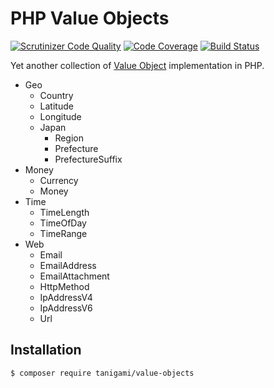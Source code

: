 # PHP Value Objects

[![Scrutinizer Code Quality](https://scrutinizer-ci.com/g/tanigami/value-objects-php/badges/quality-score.png?b=master)](https://scrutinizer-ci.com/g/tanigami/specification-php/?branch=master)
[![Code Coverage](https://scrutinizer-ci.com/g/tanigami/value-objects-php/badges/coverage.png?b=master)](https://scrutinizer-ci.com/g/tanigami/specification-php/?branch=master)
[![Build Status](https://scrutinizer-ci.com/g/tanigami/value-objects-php/badges/build.png?b=master)](https://scrutinizer-ci.com/g/tanigami/specification-php/build-status/master)

Yet another collection of [Value Object](https://martinfowler.com/bliki/ValueObject.html) implementation in PHP.

- Geo
  - Country
  - Latitude
  - Longitude
  - Japan
    - Region
    - Prefecture
    - PrefectureSuffix
- Money
  - Currency
  - Money
- Time
  - TimeLength
  - TimeOfDay
  - TimeRange
- Web
  - Email
  - EmailAddress
  - EmailAttachment
  - HttpMethod
  - IpAddressV4
  - IpAddressV6
  - Url

## Installation

```
$ composer require tanigami/value-objects
```
